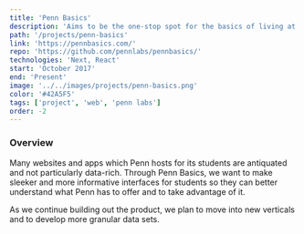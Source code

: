 ```yaml
---
title: 'Penn Basics'
description: 'Aims to be the one-stop spot for the basics of living at Penn. Aggregates essential data on study spaces, dining, laundry, and food trucks.'
path: '/projects/penn-basics'
link: 'https://pennbasics.com/'
repo: 'https://github.com/pennlabs/pennbasics/'
technologies: 'Next, React'
start: 'October 2017'
end: 'Present'
image: '../../images/projects/penn-basics.png'
color: '#42A5F5'
tags: ['project', 'web', 'penn labs']
order: -2
---
```


### Overview

Many websites and apps which Penn hosts for its students are antiquated and not particularly data-rich. Through Penn Basics, we want to make sleeker and more informative interfaces for students so they can better understand what Penn has to offer and to take advantage of it.

As we continue building out the product, we plan to move into new verticals and to develop more granular data sets.
